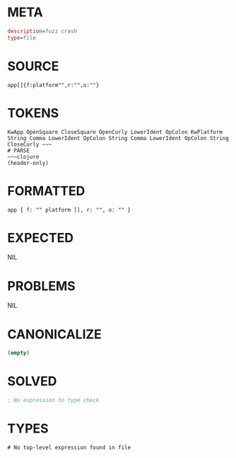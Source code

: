 # META
~~~ini
description=fuzz crash
type=file
~~~
# SOURCE
~~~roc
app[]{f:platform"",r:"",o:""}
~~~
# TOKENS
~~~text
KwApp OpenSquare CloseSquare OpenCurly LowerIdent OpColon KwPlatform String Comma LowerIdent OpColon String Comma LowerIdent OpColon String CloseCurly ~~~
# PARSE
~~~clojure
(header-only)
~~~
# FORMATTED
~~~roc
app { f: "" platform [], r: "", o: "" }

~~~
# EXPECTED
NIL
# PROBLEMS
NIL
# CANONICALIZE
~~~clojure
(empty)
~~~
# SOLVED
~~~clojure
; No expression to type check
~~~
# TYPES
~~~roc
# No top-level expression found in file
~~~
